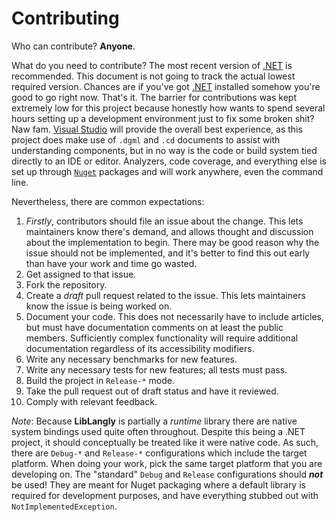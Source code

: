 # Contributing

Who can contribute? **Anyone**.

What do you need to contribute? The most recent version of [.NET](https://dotnet.microsoft.com/) is recommended. This document is not going to track the actual lowest required version. Chances are if you've got [.NET](https://dotnet.microsoft.com/) installed somehow you're good to go right now. That's it. The barrier for contributions was kept extremely low for this project because honestly how wants to spend several hours setting up a development environment just to fix some broken shit? Naw fam. [Visual Studio](https://visualstudio.microsoft.com/vs/) will provide the overall best experience, as this project does make use of `.dgml` and `.cd` documents to assist with understanding components, but in no way is the code or build system tied directly to an IDE or editor. Analyzers, code coverage, and everything else is set up through [`Nuget`](https://www.nuget.org/) packages and will work anywhere, even the command line. 

Nevertheless, there are common expectations:

1. _Firstly_, contributors should file an issue about the change. This lets maintainers know there's demand, and allows thought and discussion about the implementation to begin. There may be good reason why the issue should not be implemented, and it's better to find this out early than have your work and time go wasted.
2. Get assigned to that issue.
3. Fork the repository.
4. Create a _draft_ pull request related to the issue. This lets maintainers know the issue is being worked on.
5. Document your code. This does not necessarily have to include articles, but must have documentation comments on at least the public members. Sufficiently complex functionality will require additional documentation regardless of its accessibility modifiers. 
6. Write any necessary benchmarks for new features.
7. Write any necessary tests for new features; all tests must pass.
8. Build the project in `Release-*` mode.
9. Take the pull request out of draft status and have it reviewed.
10. Comply with relevant feedback.

*Note*: Because **LibLangly** is partially a _runtime_ library there are native system bindings used quite often throughout. Despite this being a .NET project, it should conceptually be treated like it were native code. As such, there are `Debug-*` and `Release-*` configurations which include the target platform. When doing your work, pick the same target platform that you are developing on. The "standard" `Debug` and `Release` configurations should ***not*** be used! They are meant for Nuget packaging where a default library is required for development purposes, and have everything stubbed out with `NotImplementedException`.